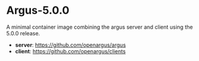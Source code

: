 # Argus-5.0.0

A minimal container image combining the argus server and client using the 5.0.0 release.

- **server**: https://github.com/openargus/argus
- **client**: https://github.com/openargus/clients